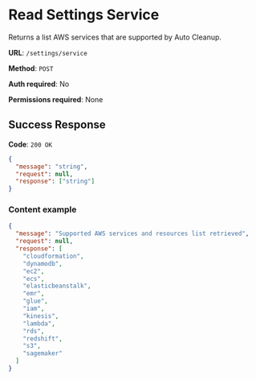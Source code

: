 # Read Settings Service

Returns a list AWS services that are supported by Auto Cleanup.

**URL**: `/settings/service`

**Method**: `POST`

**Auth required**: No

**Permissions required**: None

## Success Response

**Code**: `200 OK`

```json
{
  "message": "string",
  "request": null,
  "response": ["string"]
}
```

### Content example

```json
{
  "message": "Supported AWS services and resources list retrieved",
  "request": null,
  "response": [
    "cloudformation",
    "dynamodb",
    "ec2",
    "ecs",
    "elasticbeanstalk",
    "emr",
    "glue",
    "iam",
    "kinesis",
    "lambda",
    "rds",
    "redshift",
    "s3",
    "sagemaker"
  ]
}
```
